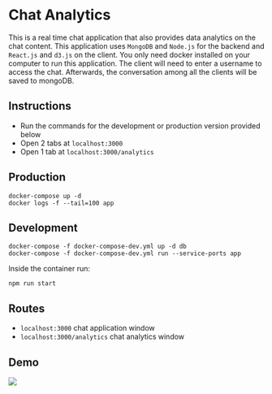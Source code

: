 # Chat Analytics
This is a real time chat application that also provides data analytics on the chat content.
This application uses ```MongoDB``` and ```Node.js``` for the backend and ```React.js``` and ```d3.js``` on the client.
You only need docker installed on your computer to run this application.
The client will need to enter a username to access the chat. Afterwards, the conversation among all the clients will be saved to mongoDB.

## Instructions
  - Run the commands for the development or production version provided below
  - Open 2 tabs at ```localhost:3000``` 
  - Open 1 tab at ```localhost:3000/analytics```

## Production
```
docker-compose up -d
docker logs -f --tail=100 app
```

## Development
```
docker-compose -f docker-compose-dev.yml up -d db
docker-compose -f docker-compose-dev.yml run --service-ports app
```
Inside the container run:
```
npm run start
```

## Routes
  - ```localhost:3000```            chat application window
  - ```localhost:3000/analytics```  chat analytics window

## Demo
![](http://i.giphy.com/26BGCVHRvstqHUtzy.gif)
